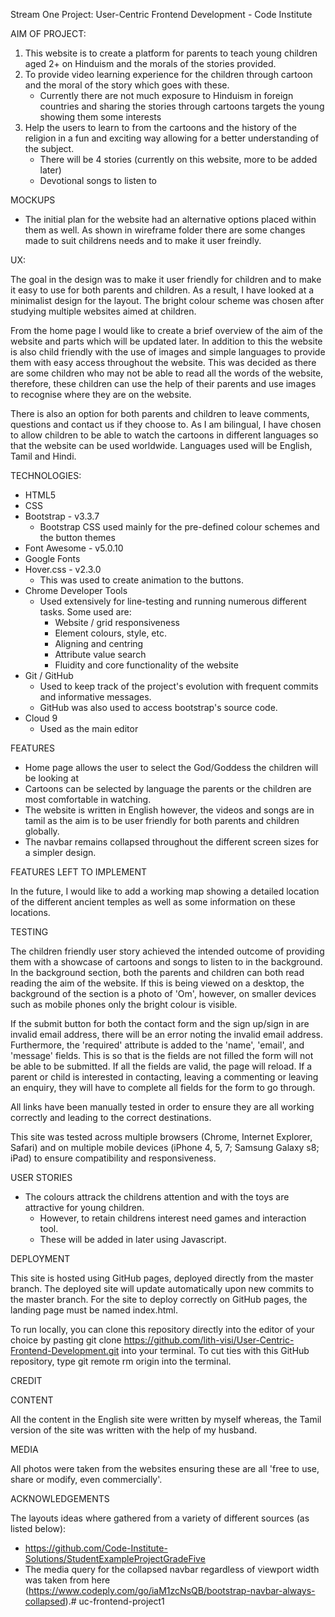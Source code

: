 Stream One Project: User-Centric Frontend Development - Code Institute

AIM OF PROJECT:

1. This website is to create a platform for parents to teach young children aged 2+ on Hinduism and the morals of the stories provided. 
2. To provide video learning experience for the children through cartoon and the moral of the story which goes with these.
    - Currently there are not much exposure to Hinduism in foreign countries and sharing the stories through cartoons targets the young showing them some interests 
3. Help the users to learn to from the cartoons and the history of the religion in a fun and exciting way allowing for a better understanding of the subject.
    - There will be 4 stories (currently on this website, more to be added later) 
    - Devotional songs to listen to

MOCKUPS

- The initial plan for the website had an alternative options placed within them as well. As shown in wireframe folder there are some changes made to suit childrens needs and to make it user freindly. 

UX:

The goal in the design was to make it user friendly for children and to make it easy to use for both parents and children. As a result, I have looked at a minimalist design for the layout. The bright colour scheme was chosen after studying multiple websites aimed at children. 

From the home page I would like to create a brief overview of the aim of the website and parts which will be updated later. In addition to this the website is also child friendly with the use of images and simple languages to provide them with easy access throughout the website. This was decided as there are some children who may not be able to read all the words of the website, therefore, these children can use the help of their parents and use images to recognise where they are on the website. 

There is also an option for both parents and children to leave comments, questions and contact us if they choose to. As I am bilingual, I have chosen to allow children to be able to watch the cartoons in different languages so that the website can be used worldwide. Languages used will be English, Tamil and Hindi. 

TECHNOLOGIES:

- HTML5
- CSS
- Bootstrap - v3.3.7
    - Bootstrap CSS used mainly for the pre-defined colour schemes and the button themes 
- Font Awesome - v5.0.10
- Google Fonts 
- Hover.css - v2.3.0
    - This was used to create animation to the buttons.
- Chrome Developer Tools
    - Used extensively for line-testing and running numerous different tasks. Some used are:
        - Website / grid responsiveness
        - Element colours, style, etc.
        - Aligning and centring 
        - Attribute value search 
        - Fluidity and core functionality of the website
- Git / GitHub
    - Used to keep track of the project's evolution with frequent commits and informative messages.
    - GitHub was also used to access bootstrap's source code.
- Cloud 9
    - Used as the main editor 

FEATURES

- Home page allows the user to select the God/Goddess the children will be looking at 
- Cartoons can be selected by language the parents or the children are most comfortable in watching. 
- The website is written in English however, the videos and songs are in tamil as the aim is to be user friendly for both parents and children globally. 
- The navbar remains collapsed throughout the different screen sizes for a simpler design. 

FEATURES LEFT TO IMPLEMENT

In the future, I would like to add a working map showing a detailed location of the different ancient temples as well as some information on these locations. 

TESTING 

The children friendly user story achieved the intended outcome of providing them with a showcase of cartoons and songs to listen to in the background. In the background section, both the parents and children can both read reading the aim of the website. If this is being viewed on a desktop, the background of the section is a photo of 'Om', however, on smaller devices such as mobile phones only the bright colour is visible. 

If the submit button for both the contact form and the sign up/sign in are invalid email address, there will be an error noting the invalid email address. Furthermore, the 'required' attribute is added to the 'name', 'email', and 'message' fields. This is so that is the fields are not filled the form will not be able to be submitted. If all the fields are valid, the page will reload. If a parent or child is interested in contacting, leaving a commenting or leaving an enquiry, they will have to complete all fields for the form to go through. 

All links have been manually tested in order to ensure they are all working correctly and leading to the correct destinations.

This site was tested across multiple browsers (Chrome, Internet Explorer, Safari) and on multiple mobile devices (iPhone 4, 5, 7; Samsung Galaxy s8; iPad) to ensure compatibility and responsiveness. 

USER STORIES

- The colours attrack the childrens attention and with the toys are attractive for young children. 
    - However, to retain childrens interest need games and interaction tool. 
    - These will be added in later using Javascript. 

DEPLOYMENT

This site is hosted using GitHub pages, deployed directly from the master branch. The deployed site will update automatically upon new commits to the master branch. For the site to deploy correctly on GitHub pages, the landing page must be named index.html.

To run locally, you can clone this repository directly into the editor of your choice by pasting git clone https://github.com/lith-visi/User-Centric-Frontend-Development.git into your terminal. To cut ties with this GitHub repository, type git remote rm origin into the terminal. 

CREDIT

CONTENT 

All the content in the English site were written by myself whereas, the Tamil version of the site was written with the help of my husband. 

MEDIA

All photos were taken from the websites ensuring these are all 'free to use, share or modify, even commercially'. 

ACKNOWLEDGEMENTS

The layouts ideas where gathered from a variety of different sources (as listed below):
- https://github.com/Code-Institute-Solutions/StudentExampleProjectGradeFive
- The media query for the collapsed navbar regardless of viewport width was taken from here (https://www.codeply.com/go/iaM1zcNsQB/bootstrap-navbar-always-collapsed).# uc-frontend-project1
